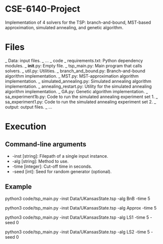 # CSE-6140-Project
Implementation of 4 solvers for the TSP: branch-and-bound, MST-based approximation, simulated
annealing, and genetic algorithm.

# Files
\_ Data: input files.
  \_ ...
\_ code
  \_ requirements.txt: Python dependency modules.
  \_ __init__.py: Empty file.
  \_ tsp_main.py: Main program that calls solvers.
  \_ util.py: Utilities.
  \_ branch_and_bound.py: Branch-and-bound algorithm implementation.
  \_ MST.py: MST-approximation algorithm implementation.
  \_ simulated_annealing.py: Simulated annealing algorithm implementation.
  \_ annealing_restart.py: Utility for the simulated annealing algorithm implementation.
  \_ GA.py: Genetic algorithm implementation.
  \_ sa_experiment1b.py: Code to run the simulated annealing experiment set 1.
  \_ sa_experiment1.py: Code to run the simulated annealing experiment set 2.
\_ output: output files.
  \_ ...

# Execution
## Command-line arguments
  * -inst [string]: Filepath of a single input instance.
  * -alg [string]: Method to use.
  * -time [integer]: Cut-off time in seconds.
  * -seed [int]: Seed for random generator (optional).

## Example

python3 code/tsp_main.py -inst Data/UKansasState.tsp -alg BnB -time 5

python3 code/tsp_main.py -inst Data/UKansasState.tsp -alg Approx -time 5

python3 code/tsp_main.py -inst Data/UKansasState.tsp -alg LS1 -time 5 -seed 0

python3 code/tsp_main.py -inst Data/UKansasState.tsp -alg LS2 -time 5 -seed 0
